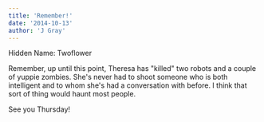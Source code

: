 ```yaml
---
title: 'Remember!'
date: '2014-10-13'
author: 'J Gray'
---
```


Hidden Name: Twoflower

Remember, up until this point, Theresa has "killed" two robots and a couple of yuppie zombies. She's never had to shoot someone who is both intelligent and to whom she's had a conversation with before. I think that sort of thing would haunt most people.

See you Thursday!

